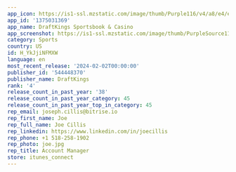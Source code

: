 ```yaml
---
app_icon: https://is1-ssl.mzstatic.com/image/thumb/Purple116/v4/a8/e4/e6/a8e4e691-abc2-c925-8ed8-312a167c2e0c/AppIcon-0-1x_U007emarketing-0-7-0-85-220.png/1024x1024bb.png
app_id: '1375031369'
app_name: DraftKings Sportsbook & Casino
app_screenshot: https://is1-ssl.mzstatic.com/image/thumb/PurpleSource116/v4/9f/62/ee/9f62eea4-cd5e-5da9-82d4-a6d45887dc27/5337d335-df1f-4abe-8b8d-6d5394b35229_OSB_NONE_ScreenshotTest_OCT_SEO_iOS6.5_01-1.png/1242x2688bb.png
category: Sports
country: US
id: H_YkJjiNFMXW
language: en
most_recent_release: '2024-02-02T00:00:00'
publisher_id: '544448370'
publisher_name: DraftKings
rank: '4'
release_count_in_past_year: '38'
release_count_in_past_year_category: 45
release_count_in_past_year_top_in_category: 45
rep_email: joseph.cillis@bitrise.io
rep_first_name: Joe
rep_full_name: Joe Cillis
rep_linkedin: https://www.linkedin.com/in/joecillis
rep_phone: +1 518-258-1902
rep_photo: joe.jpg
rep_title: Account Manager
store: itunes_connect
---
```

